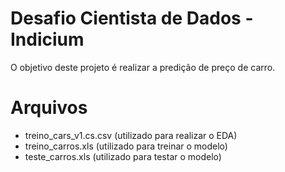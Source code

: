 # Desafio Cientista de Dados - Indicium 
O objetivo deste projeto é realizar a predição de preço de carro.

# Arquivos

- treino_cars_v1.cs.csv (utilizado para realizar o EDA)
- treino_carros.xls (utilizado para treinar o modelo)
- teste_carros.xls (utilizado para testar o modelo)


  
